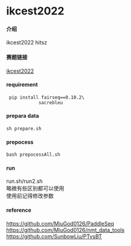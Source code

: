 # ikcest2022

#### 介绍
ikcest2022 hitsz


#### 赛题链接
[ikcest2022](https://aistudio.baidu.com/aistudio/competition/detail/477/0/introduction)


#### requirement
```
 pip install fairseq==0.10.2\
            sacrebleu
```

#### prepara data

`sh prepare.sh`

#### prepocess

`bash prepocessAll.sh`

#### run
run.sh/run2.sh  
略微有些区别都可以使用  
使用前记得修改参数

#### reference
https://github.com/MiuGod0126/PaddleSeq   
https://github.com/MiuGod0126/nmt_data_tools  
https://github.com/SunbowLiu/PTvsBT  
